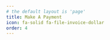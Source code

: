 ```yaml
---
# the default layout is 'page'
title: Make A Payment
icon: fa-solid fa-file-invoice-dollar
order: 4
---
```

<html>
<head>
<script 
  src="https://www.paypal.com/sdk/js?client-id=BAAfTvbygTUD4MCBtzjZF2uqY261QZ6_H36VWQhawliDoqHDEa-qxpWzE88kY_IcTIKeS_6Eb5hvu0aphk&components=hosted-buttons&enable-funding=venmo&currency=USD">
</script>
</head>
<body>
<div id="paypal-container-Q85RKARU5A6WY"></div>
<script>
  paypal.HostedButtons({
    hostedButtonId: "Q85RKARU5A6WY",
  }).render("#paypal-container-Q85RKARU5A6WY")
</script>
</body>
</html>
